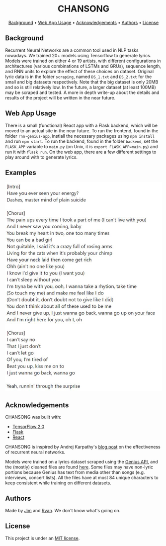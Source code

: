 <h1 align="center">
  <br>
  CHANSONG
  <br>
</h1>

<p align="center">
  <a href="#background">Background</a> •
  <a href="#Web%20App%20Usage">Web App Usage</a> •
  <a href="#acknowledgements">Acknowledgements</a> •
  <a href="#authors">Authors</a> •
  <a href="#license">License</a>
</p>

## Background
Recurrent Neural Networks are a common tool used in NLP tasks nowadays. We trained 20+ models using Tensorflow to generate lyrics. Models were trained on either 4 or 19 artists, with different configurations in architectures (various combinations of LSTMs and GRUs), sequence length, and RNN units to explore the effect of these choices on dataset. Original lyric data is in the folder `scraping`, named `DS_1.txt` and `DS_2.txt` for the small and big datasets respectively. Note that the big dataset is only 20MB and so is still relatively low. In the future, a larger dataset (at least 100MB) may be scraped and tested. A more in depth write-up about the details and results of the project will be written in the near future. 


## Web App Usage
There is a small (functional) React app with a Flask backend, which will be moved to an actual site in the near future. To run the frontend, found in the folder `rnn-genius-app`, instlall the necessary packages using `npm install` and run `npm start`. To run the backend, found in the folder `backend`, set the `FLASK_APP` variable to `main.py` (on Unix, it is `export FLASK_APP=main.py`) and run it with `flask run`. On the web app, there are a few different settings to play around with to generate lyrics.


## Examples
![example lyrics](example1.jpg)

## Acknowledgements
CHANSONG was built with:
* [TensorFlow 2.0](https://www.tensorflow.org/guide/keras/rnn)
* [Flask](https://flask.palletsprojects.com/en/1.1.x/)
* [React](https://reactjs.org/)

CHANSONG is inspired by Andrej Karpathy's [blog post](http://karpathy.github.io/2015/05/21/rnn-effectiveness/) on the effectiveness of recurrent neural networks.

Models were trained on a lyrics dataset scraped using the [Genius API](https://docs.genius.com/), and the (mostly) cleaned files are found [here](https://github.com/jimwu6/rnn-genius/tree/master/scraping). Some files may have non-lyric portions because Genius has text from media other than songs (e.g. interviews, concert lists). All the files have at most 84 unique characters to keep consistent while training on different datasets. 

## Authors
Made by [Jim](https://github.com/jimwu6) and [Ryan](https://github.com/ryli123). We don't know what's going on.


## License
This project is under an [MIT license](https://github.com/jimwu6/rnn-genius/blob/master/LICENSE.md).

